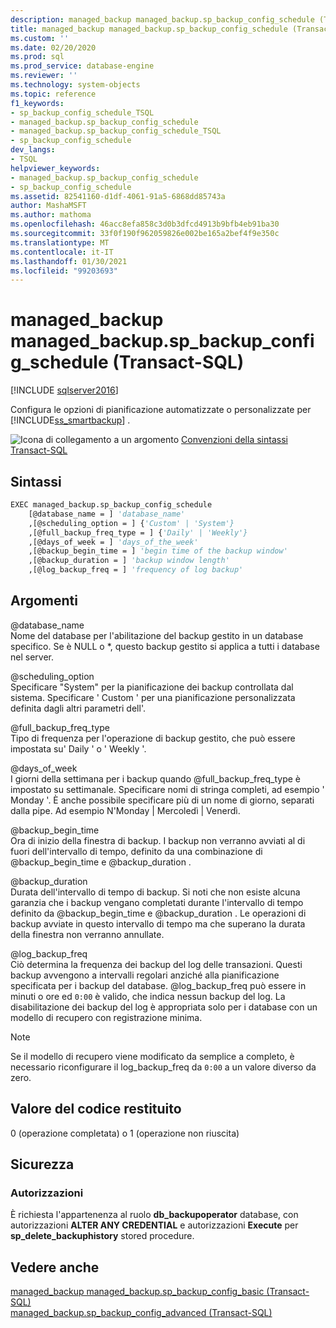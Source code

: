 ```yaml
---
description: managed_backup managed_backup.sp_backup_config_schedule (Transact-SQL)
title: managed_backup managed_backup.sp_backup_config_schedule (Transact-SQL) | Microsoft Docs
ms.custom: ''
ms.date: 02/20/2020
ms.prod: sql
ms.prod_service: database-engine
ms.reviewer: ''
ms.technology: system-objects
ms.topic: reference
f1_keywords:
- sp_backup_config_schedule_TSQL
- managed_backup.sp_backup_config_schedule
- managed_backup.sp_backup_config_schedule_TSQL
- sp_backup_config_schedule
dev_langs:
- TSQL
helpviewer_keywords:
- managed_backup.sp_backup_config_schedule
- sp_backup_config_schedule
ms.assetid: 82541160-d1df-4061-91a5-6868dd85743a
author: MashaMSFT
ms.author: mathoma
ms.openlocfilehash: 46acc8efa858c3d0b3dfcd4913b9bfb4eb91ba30
ms.sourcegitcommit: 33f0f190f962059826e002be165a2bef4f9e350c
ms.translationtype: MT
ms.contentlocale: it-IT
ms.lasthandoff: 01/30/2021
ms.locfileid: "99203693"
---
```

# <a name="managed_backupsp_backup_config_schedule-transact-sql"></a>managed_backup managed_backup.sp_backup_config_schedule (Transact-SQL)
[!INCLUDE [sqlserver2016](../../includes/applies-to-version/sqlserver2016.md)]

  Configura le opzioni di pianificazione automatizzate o personalizzate per [!INCLUDE[ss_smartbackup](../../includes/ss-smartbackup-md.md)] .  
    
 ![Icona di collegamento a un argomento](../../database-engine/configure-windows/media/topic-link.gif "Icona di collegamento a un argomento") [Convenzioni della sintassi Transact-SQL](../../t-sql/language-elements/transact-sql-syntax-conventions-transact-sql.md)  
  
## <a name="syntax"></a>Sintassi  
  
```vb  
EXEC managed_backup.sp_backup_config_schedule   
    [@database_name = ] 'database_name'
    ,[@scheduling_option = ] {'Custom' | 'System'}  
    ,[@full_backup_freq_type = ] {'Daily' | 'Weekly'}  
    ,[@days_of_week = ] 'days_of_the_week'  
    ,[@backup_begin_time = ] 'begin time of the backup window'  
    ,[@backup_duration = ] 'backup window length'  
    ,[@log_backup_freq = ] 'frequency of log backup'  
```  
  
##  <a name="arguments"></a><a name="Arguments"></a> Argomenti  
 @database_name  
 Nome del database per l'abilitazione del backup gestito in un database specifico. Se è NULL o *, questo backup gestito si applica a tutti i database nel server.  
  
 @scheduling_option  
 Specificare "System" per la pianificazione dei backup controllata dal sistema. Specificare ' Custom ' per una pianificazione personalizzata definita dagli altri parametri dell'.  
  
 @full_backup_freq_type  
 Tipo di frequenza per l'operazione di backup gestito, che può essere impostata su' Daily ' o ' Weekly '.  
  
 @days_of_week  
 I giorni della settimana per i backup quando @full_backup_freq_type è impostato su settimanale. Specificare nomi di stringa completi, ad esempio ' Monday '.  È anche possibile specificare più di un nome di giorno, separati dalla pipe. Ad esempio N'Monday | Mercoledì | Venerdì.  
  
 @backup_begin_time  
 Ora di inizio della finestra di backup. I backup non verranno avviati al di fuori dell'intervallo di tempo, definito da una combinazione di @backup_begin_time e @backup_duration .  
  
 @backup_duration  
 Durata dell'intervallo di tempo di backup. Si noti che non esiste alcuna garanzia che i backup vengano completati durante l'intervallo di tempo definito da @backup_begin_time e @backup_duration . Le operazioni di backup avviate in questo intervallo di tempo ma che superano la durata della finestra non verranno annullate.  
  
 @log_backup_freq  
 Ciò determina la frequenza dei backup del log delle transazioni. Questi backup avvengono a intervalli regolari anziché alla pianificazione specificata per i backup del database. @log_backup_freq può essere in minuti o ore ed `0:00` è valido, che indica nessun backup del log. La disabilitazione dei backup del log è appropriata solo per i database con un modello di recupero con registrazione minima.  
  
> [!NOTE]  
>  Se il modello di recupero viene modificato da semplice a completo, è necessario riconfigurare il log_backup_freq da `0:00` a un valore diverso da zero.  
  
## <a name="return-code-value"></a>Valore del codice restituito  
 0 (operazione completata) o 1 (operazione non riuscita)  
  
## <a name="security"></a>Sicurezza  
  
### <a name="permissions"></a>Autorizzazioni  
 È richiesta l'appartenenza al ruolo **db_backupoperator** database, con autorizzazioni **ALTER ANY CREDENTIAL** e autorizzazioni **Execute** per **sp_delete_backuphistory** stored procedure.  
  
## <a name="see-also"></a>Vedere anche  
 [managed_backup managed_backup.sp_backup_config_basic (Transact-SQL)](../../relational-databases/system-stored-procedures/managed-backup-sp-backup-config-basic-transact-sql.md)   
 [managed_backup.sp_backup_config_advanced &#40;Transact-SQL&#41;](../../relational-databases/system-stored-procedures/managed-backup-sp-backup-config-advanced-transact-sql.md)  
  
  
